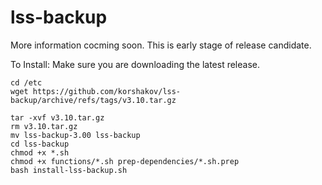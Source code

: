 # lss-backup

More information cocming soon. This is early stage of release candidate.

To Install:
Make sure you are downloading the latest release.
```
cd /etc
wget https://github.com/korshakov/lss-backup/archive/refs/tags/v3.10.tar.gz
```
```
tar -xvf v3.10.tar.gz
rm v3.10.tar.gz
mv lss-backup-3.00 lss-backup
cd lss-backup
chmod +x *.sh
chmod +x functions/*.sh prep-dependencies/*.sh.prep
bash install-lss-backup.sh
```
